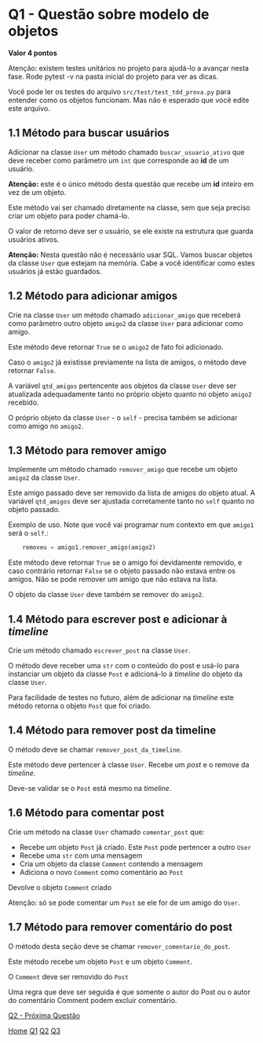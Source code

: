 

# Q1 - Questão sobre modelo de objetos 
**Valor 4 pontos**

Atenção: existem testes unitários no projeto para ajudá-lo a avançar nesta fase. Rode pytest -v na pasta inicial do projeto para ver as dicas. 

Você pode ler os testes do arquivo `src/test/test_tdd_prova.py` para entender como os objetos funcionam. Mas não é esperado que você edite este arquivo. 


## 1.1 Método para buscar usuários

Adicionar na classe `User` um método chamado `buscar_usuario_ativo` que deve receber como parâmetro um `int` que corresponde ao **id** de um usuário. 

**Atenção:** este é o único método desta questão que recebe um **id** inteiro em vez de um objeto. 

Este método vai ser chamado diretamente na classe, sem que seja preciso criar um objeto para poder chamá-lo. 

O valor de retorno deve ser o usuário, se ele existe na estrutura que guarda usuários ativos.

**Atenção:** Nesta questão não é necessário usar SQL. Vamos buscar objetos da classe `User` que estejam na memória.  Cabe a você identificar como estes usuários já estão guardados. 

## 1.2 Método para adicionar amigos 

Crie na classe `User` um método chamado `adicionar_amigo` que receberá como parâmetro outro objeto `amigo2` da classe `User` para adicionar como amigo.

Este método deve retornar `True` se o `amigo2` de fato foi adicionado.  

Caso o `amigo2` já existisse previamente na lista de amigos, o método deve retornar `False`.

A variável `qtd_amigos` pertencente aos objetos da classe `User` deve ser atualizada adequadamente tanto no próprio objeto quanto no objeto `amigo2` recebido. 

O próprio objeto da classe `User` - o `self` - precisa também se adicionar como amigo no `amigo2`. 



## 1.3 Método para remover amigo 

Implemente um método chamado `remover_amigo` que recebe um objeto `amigo2` da classe `User`.

Este amigo passado deve ser removido da lista de amigos do objeto atual.  A variável `qtd_amigos` deve ser ajustada corretamente tanto no `self` quanto no objeto passado.  


Exemplo de uso. Note que você vai programar num contexto em que `amigo1` será o `self`.: 

```python
    removeu = amigo1.remover_amigo(amigo2)
```

Este método deve retornar `True` se o amigo foi devidamente removido, e caso contrário retornar `False` se o objeto passado não estava entre os amigos. Não se pode remover um amigo que não estava na lista. 

O objeto da classe `User` deve também se remover do `amigo2`. 

## 1.4 Método para escrever post e adicionar à *timeline*

Crie um método chamado `escrever_post` na classe `User`.  

O método deve receber uma `str` com o conteúdo do post e usá-lo para instanciar um objeto da classe `Post` e adicioná-lo à *timeline* do objeto da classe `User`. 

Para facilidade de testes no futuro, além de adicionar na *timeline* este método retorna o objeto `Post` que foi criado. 

## 1.4 Método para remover post da timeline 

O método deve se chamar `remover_post_da_timeline`.

Este método deve pertencer à classe `User`. Recebe um *post* e o remove da *timeline*. 

Deve-se validar se o `Post` está mesmo na *timeline*.

## 1.6 Método para comentar post 

Crie um método na classe `User` chamado `comentar_post` que: 

* Recebe um objeto `Post` já criado. Este `Post` pode pertencer a outro `User`
* Recebe uma `str` com uma mensagem
* Cria um objeto da classe `Comment` contendo a mensagem
* Adiciona o novo `Comment` como comentário ao `Post`

Devolve o objeto `Comment` criado

Atenção: só se pode comentar um `Post` se ele for de um amigo do `User`. 

## 1.7 Método para remover comentário do post 

O método desta seção deve se chamar `remover_comentario_do_post`. 

Este método recebe um objeto `Post` e um objeto `Comment`.  

O `Comment` deve ser removido do `Post`

Uma regra que deve ser seguida é que somente o autor do Post ou o autor do comentário Comment podem excluir comentário. 


[Q2 - Próxima Questão](Q2.md)


[Home](./README.md)
[Q1](./Q1.md)
[Q2](./Q2.md)
[Q3](./Q3.md)
